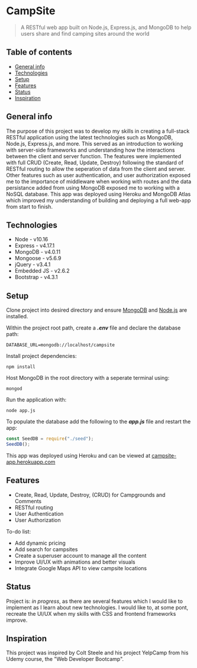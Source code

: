 # CampSite

> A RESTful web app built on Node.js, Express.js, and MongoDB to help users share and find camping sites around the world

## Table of contents

- [General info](#general-info)
- [Technologies](#technologies)
- [Setup](#setup)
- [Features](#features)
- [Status](#status)
- [Inspiration](#inspiration)

## General info

The purpose of this project was to develop my skills in creating a full-stack RESTful application using the latest technologies such as MongoDB, Node.js, Express.js, and more. This served as an introduction to working with server-side frameworks and understanding how the interactions between the client and server function. The features were implemented with full CRUD (Create, Read, Update, Destroy) following the standard of RESTful routing to allow the seperation of data from the client and server. Other features such as user authentication, and user authorization exposed me to the importance of middleware when working with routes and the data persistance added from using MongoDB exposed me to working with a NoSQL database. This app was deployed using Heroku and MongoDB Atlas which improved my understanding of building and deploying a full web-app from start to finish.

## Technologies

- Node - v10.16
- Express - v4.17.1
- MongoDB - v4.0.11
- Mongoose - v5.6.9
- jQuery - v3.4.1
- Embedded JS - v2.6.2
- Bootstrap - v4.3.1

## Setup

Clone project into desired directory and ensure [MongoDB](https://www.mongodb.com/download-center/community) and [Node.js](https://nodejs.org/en/download/) are installed.

Within the project root path, create a **_.env_** file and declare the database path:

```
DATABASE_URL=mongodb://localhost/campsite
```

Install project dependencies:

```
npm install
```

Host MongoDB in the root directory with a seperate terminal using:

```
mongod
```

Run the application with:

```
node app.js
```

To populate the database add the following to the **_app.js_** file and restart the app:

```javascript
const SeedDB = require("./seed");
SeedDB();
```

This app was deployed using Heroku and can be viewed at [campsite-app.herokuapp.com](https://campsite-app.herokuapp.com/)

## Features

- Create, Read, Update, Destroy, (CRUD) for Campgrounds and Comments
- RESTful routing
- User Authentication
- User Authorization

To-do list:

- Add dynamic pricing
- Add search for campsites
- Create a superuser account to manage all the content
- Improve UI/UX with animations and better visuals
- Integrate Google Maps API to view campsite locations

## Status

Project is: _in progress_, as there are several features which I would like to implement as I learn about new technologies. I would like to, at some pont, recreate the UI/UX when my skills with CSS and frontend frameworks improve.

## Inspiration

This project was inspired by Colt Steele and his project YelpCamp from his Udemy course, the "Web Developer Bootcamp".
